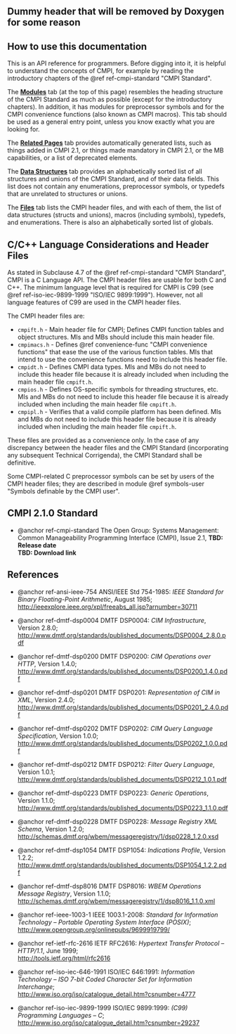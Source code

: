 Dummy header that will be removed by Doxygen for some reason
------------------------------------------------------------

How to use this documentation
-----------------------------

This is an API reference for programmers. Before digging into it, it is helpful
to understand the concepts of CMPI, for example by reading the introductory
chapters of the @ref ref-cmpi-standard "CMPI Standard".

The [<b>Modules</b>](modules.html) tab (at the top of this page) resembles the
heading structure of the CMPI Standard as much as possible (except for the
introductory chapters). In addition, it has modules for preprocessor symbols and
for the CMPI convenience functions (also known as CMPI macros). This tab should
be used as a general entry point, unless you know exactly what you are looking
for.

The [<b>Related Pages</b>](pages.html) tab provides automatically generated
lists, such as things added in CMPI 2.1, or things made mandatory in CMPI 2.1,
or the MB capabilities, or a list of deprecated elements.

The [<b>Data Structures</b>](annotated.html) tab provides an alphabetically
sorted list of all structures and unions of the CMPI Standard, and of their
data fields. This list does not contain any enumerations, preprocessor symbols,
or typedefs that are unrelated to structures or unions.

The [<b>Files</b>](files.html) tab lists the CMPI header files, and with each
of them, the list of data structures (structs and unions), macros (including
symbols), typedefs, and enumerations. There is also an alphabetically sorted
list of globals.

C/C++ Language Considerations and Header Files
----------------------------------------------

As stated in Subclause 4.7 of the @ref ref-cmpi-standard "CMPI Standard", CMPI
is a C Language API. The CMPI header files are usable for both C and C++. The
minimum language level that is required for CMPI is C99 (see @ref
ref-iso-iec-9899-1999 "ISO/IEC 9899:1999"). However, not all language features
of C99 are used in the CMPI header files.

The CMPI header files are:

  * `cmpift.h` - Main header file for CMPI; Defines CMPI function tables and
    object structures. MIs and MBs should include this main header file.
  * `cmpimacs.h` - Defines @ref convenience-func "CMPI convenience functions"
    that ease the use of the various function tables. MIs that intend to use the
    convenience functions need to include this header file.
  * `cmpidt.h` - Defines CMPI data types.
    MIs and MBs do not need to include this header file because it is already
    included when including the main header file `cmpift.h`.
  * `cmpios.h` - Defines OS-specific symbols for threading structures, etc.
    MIs and MBs do not need to include this header file because it is already
    included when including the main header file `cmpift.h`.
  * `cmpipl.h` - Verifies that a valid compile platform has been defined.
    MIs and MBs do not need to include this header file because it is already
    included when including the main header file `cmpift.h`.

These files are provided as a convenience only. In the case of any discrepancy
between the header files and the CMPI Standard (incorporating any subsequent
Technical Corrigenda), the CMPI Standard shall be definitive.

Some CMPI-related C preprocessor symbols can be set by users of the CMPI header
files; they are described in module @ref symbols-user
"Symbols definable by the CMPI user".

CMPI 2.1.0 Standard
-------------------

  * @anchor ref-cmpi-standard
    The Open Group: Systems Management: Common Manageability Programming
    Interface (CMPI), Issue 2.1, **TBD: Release date**<br/>
    **TBD: Download link**

References
----------

  * @anchor ref-ansi-ieee-754
    ANSI/IEEE Std 754-1985: *IEEE Standard for Binary Floating-Point
    Arithmetic*, August 1985;<br/>
    http://ieeexplore.ieee.org/xpl/freeabs_all.jsp?arnumber=30711

  * @anchor ref-dmtf-dsp0004
    DMTF DSP0004: *CIM Infrastructure*, Version 2.8.0;<br/>
    http://www.dmtf.org/standards/published_documents/DSP0004_2.8.0.pdf

  * @anchor ref-dmtf-dsp0200
    DMTF DSP0200: *CIM Operations over HTTP*, Version 1.4.0;<br/>
    http://www.dmtf.org/standards/published_documents/DSP0200_1.4.0.pdf

  * @anchor ref-dmtf-dsp0201
    DMTF DSP0201: *Representation of CIM in XML*, Version 2.4.0;<br/>
    http://www.dmtf.org/standards/published_documents/DSP0201_2.4.0.pdf

  * @anchor ref-dmtf-dsp0202
    DMTF DSP0202: *CIM Query Language Specification*, Version 1.0.0;<br/>
    http://www.dmtf.org/standards/published_documents/DSP0202_1.0.0.pdf

  * @anchor ref-dmtf-dsp0212
    DMTF DSP0212: *Filter Query Language*, Version 1.0.1;<br/>
    http://www.dmtf.org/standards/published_documents/DSP0212_1.0.1.pdf

  * @anchor ref-dmtf-dsp0223
    DMTF DSP0223: *Generic Operations*, Version 1.1.0;<br/>
    http://www.dmtf.org/standards/published_documents/DSP0223_1.1.0.pdf

  * @anchor ref-dmtf-dsp0228
    DMTF DSP0228: *Message Registry XML Schema*, Version 1.2.0;<br/>
    http://schemas.dmtf.org/wbem/messageregistry/1/dsp0228_1.2.0.xsd

  * @anchor ref-dmtf-dsp1054
    DMTF DSP1054: *Indications Profile*, Version 1.2.2;<br/>
    http://www.dmtf.org/standards/published_documents/DSP1054_1.2.2.pdf

  * @anchor ref-dmtf-dsp8016
    DMTF DSP8016: *WBEM Operations Message Registry*, Version 1.1.0;<br/>
    http://schemas.dmtf.org/wbem/messageregistry/1/dsp8016_1.1.0.xml

  * @anchor ref-ieee-1003-1
    IEEE 1003.1-2008: *Standard for Information Technology – Portable Operating
    System Interface (POSIX)*;<br/>
    http://www.opengroup.org/onlinepubs/9699919799/

  * @anchor ref-ietf-rfc-2616
    IETF RFC2616: *Hypertext Transfer Protocol – HTTP/1.1*, June 1999;<br/>
    http://tools.ietf.org/html/rfc2616

  * @anchor ref-iso-iec-646-1991
    ISO/IEC 646:1991: *Information Technology – ISO 7-bit Coded Character Set
    for Information Interchange*;<br/>
    http://www.iso.org/iso/catalogue_detail.htm?csnumber=4777

  * @anchor ref-iso-iec-9899-1999
    ISO/IEC 9899:1999: <em>(C99) Programming Languages – C</em>;<br/>
    http://www.iso.org/iso/catalogue_detail.htm?csnumber=29237
